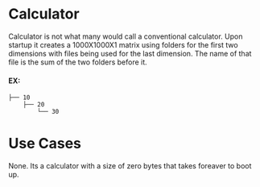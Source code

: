 # Calculator
Calculator is not what many would call a conventional calculator. Upon startup it creates a 1000X1000X1 matrix using folders for the first two dimensions
with files being used for the last dimension. The name of that file is the sum of the two folders before it.
#### EX:
    ├── 10                    
        ├── 20
            └── 30
            
# Use Cases
None. Its a calculator with a size of zero bytes that takes foreaver to boot up.
